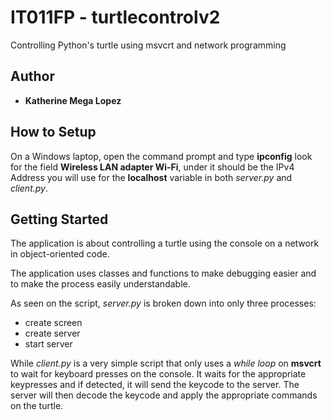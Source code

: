 # IT011FP - turtlecontrolv2

Controlling Python's turtle using msvcrt and network programming

## Author
* **Katherine Mega Lopez**

## How to Setup
On a Windows laptop, open the command prompt and type **ipconfig** look for the field **Wireless LAN adapter Wi-Fi**, under it should be the IPv4 Address you will use for the **localhost** variable in both *server.py* and *client.py*.

## Getting Started
The application is about controlling a turtle using the console on a network in object-oriented code.

The application uses classes and functions to make debugging easier and to make the process easily understandable.

As seen on the script, *server.py* is broken down into only three processes:
* create screen
* create server
* start server

While *client.py* is a very simple script that only uses a *while loop* on **msvcrt** to wait for keyboard presses on the console. It waits for the appropriate keypresses and if detected, it will send the keycode to the server. The server will then decode the keycode and apply the appropriate commands on the turtle.
